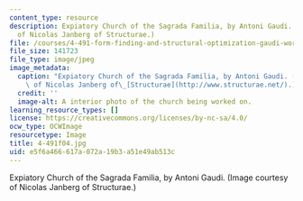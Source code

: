 ```yaml
---
content_type: resource
description: Expiatory Church of the Sagrada Familia, by Antoni Gaudi. (Image courtesy
  of Nicolas Janberg of Structurae.)
file: /courses/4-491-form-finding-and-structural-optimization-gaudi-workshop-fall-2004/e5f6a466617a072a19b3a51e49ab513c_4-491f04.jpg
file_size: 141723
file_type: image/jpeg
image_metadata:
  caption: "Expiatory Church of the Sagrada Familia, by Antoni Gaudi. (Image courtesy\
    \ of Nicolas Janberg of\_[Structurae](http://www.structurae.net/).)"
  credit: ''
  image-alt: A interior photo of the church being worked on.
learning_resource_types: []
license: https://creativecommons.org/licenses/by-nc-sa/4.0/
ocw_type: OCWImage
resourcetype: Image
title: 4-491f04.jpg
uid: e5f6a466-617a-072a-19b3-a51e49ab513c
---
```

Expiatory Church of the Sagrada Familia, by Antoni Gaudi. (Image courtesy of Nicolas Janberg of Structurae.)